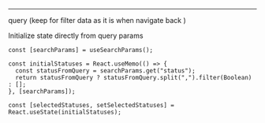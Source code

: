 
---

query (keep for filter data as it is when navigate back ) 

Initialize state directly from query params 

```
const [searchParams] = useSearchParams();

const initialStatuses = React.useMemo(() => {
  const statusFromQuery = searchParams.get("status");
  return statusFromQuery ? statusFromQuery.split(",").filter(Boolean) : [];
}, [searchParams]);

const [selectedStatuses, setSelectedStatuses] = React.useState(initialStatuses);
```